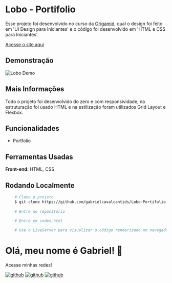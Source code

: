 # Lobo - Portifolio

Esse projeto foi desenvolvido no curso da [Origamid](https://www.origamid.com), qual o design foi feito em 'UI Design para Iniciantes' e o código foi desenvolvido em 'HTML e CSS para Iniciantes'.


[Acesse o site aqui](https://gabrielcavalcantids.github.io/Lobo-Portifolio)
## Demonstração

![Lobo Demo](https://user-images.githubusercontent.com/115542142/204292409-db011af0-e410-4c50-95d9-7685c85e6ea0.png)

## Mais Informações

Todo o projeto foi desenvolvido do zero e com responsividade, na estruturação foi usado HTML e na estilização foram utilizados Grid Layout e Flexbox.

## Funcionalidades

- Portfolio

## Ferramentas Usadas

**Front-end:** HTML, CSS
## Rodando Localmente

```bash
    # Clone o projeto
    $ git clone https://github.com/gabrielcavalcantids/Lobo-Portifolio
    
    # Entre no repositório

    # Entre em index.html
    
    # Use o LiveServer para visualizar o código renderizado no navegador.
```

# Olá, meu nome é Gabriel! 👋

<p>Acesse minhas redes!</p>

[![github](https://img.shields.io/badge/-github-%23333?style=for-the-badge&logo=github&logoColor=white)](https://github.com/gabrielcavalcantids)
[![github](https://img.shields.io/badge/-LinkedIn-%230077B5?style=for-the-badge&logo=linkedin&logoColor=white)]("https://www.linkedin.com/in/gabriel-cavalcanti-dev)
[![github](https://img.shields.io/badge/-instagram-%23E4405F?style=for-the-badge&logo=instagram&logoColor=white)](https://www.instagram.com/eugabrielcrf)
